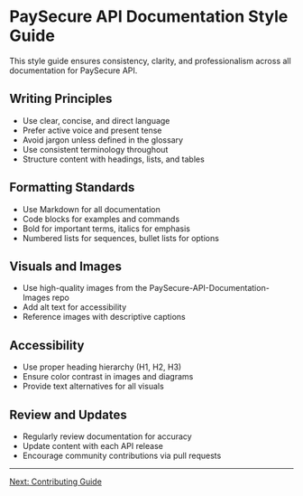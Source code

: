 # PaySecure API Documentation Style Guide

This style guide ensures consistency, clarity, and professionalism across all documentation for PaySecure API.

## Writing Principles
- Use clear, concise, and direct language
- Prefer active voice and present tense
- Avoid jargon unless defined in the glossary
- Use consistent terminology throughout
- Structure content with headings, lists, and tables

## Formatting Standards
- Use Markdown for all documentation
- Code blocks for examples and commands
- Bold for important terms, italics for emphasis
- Numbered lists for sequences, bullet lists for options

## Visuals and Images
- Use high-quality images from the PaySecure-API-Documentation-Images repo
- Add alt text for accessibility
- Reference images with descriptive captions

## Accessibility
- Use proper heading hierarchy (H1, H2, H3)
- Ensure color contrast in images and diagrams
- Provide text alternatives for all visuals

## Review and Updates
- Regularly review documentation for accuracy
- Update content with each API release
- Encourage community contributions via pull requests

---

[Next: Contributing Guide](./.github/CONTRIBUTING.md)
